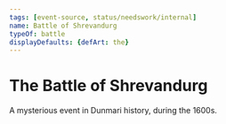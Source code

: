 ```yaml
---
tags: [event-source, status/needswork/internal]
name: Battle of Shrevandurg
typeOf: battle
displayDefaults: {defArt: the}
---
```

# The Battle of Shrevandurg

A mysterious event in Dunmari history, during the 1600s. 

